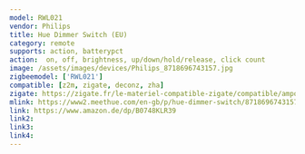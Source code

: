 ```yaml
---
model: RWL021
vendor: Philips
title: Hue Dimmer Switch (EU)
category: remote
supports: action, batterypct
action:  on, off, brightness, up/down/hold/release, click count
image: /assets/images/devices/Philips_8718696743157.jpg
zigbeemodel: ['RWL021']
compatible: [z2m, zigate, deconz, zha]
zigate: https://zigate.fr/le-materiel-compatible-zigate/compatible/ampoulesconnecteswhiteambiancee27--6/
mlink: https://www2.meethue.com/en-gb/p/hue-dimmer-switch/8718696743157
link: https://www.amazon.de/dp/B0748KLR39
link2:
link3: 
link4: 
---
```

